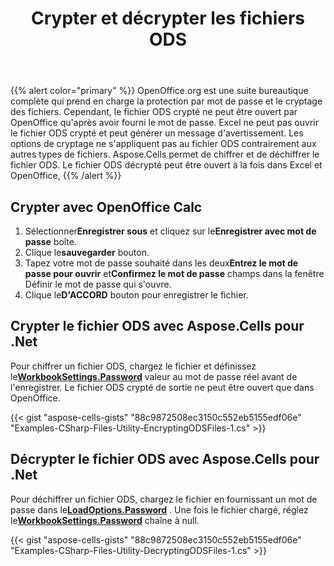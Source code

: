 ﻿---
title: Crypter et décrypter les fichiers ODS
type: docs
weight: 10
url: /fr/net/encrypt-and-decrypt-ods-files/
description: protégez par mot de passe et cryptez les fichiers ODS en utilisant Aspose.Cells pour .Net qui est une pure bibliothèque net.
---
{{% alert color="primary" %}}
OpenOffice.org est une suite bureautique complète qui prend en charge la protection par mot de passe et le cryptage des fichiers. Cependant, le fichier ODS crypté ne peut être ouvert par OpenOffice qu'après avoir fourni le mot de passe. Excel ne peut pas ouvrir le fichier ODS crypté et peut générer un message d'avertissement. Les options de cryptage ne s'appliquent pas au fichier ODS contrairement aux autres types de fichiers.
 Aspose.Cells permet de chiffrer et de déchiffrer le fichier ODS. Le fichier ODS décrypté peut être ouvert à la fois dans Excel et OpenOffice,
{{% /alert %}}

## **Crypter avec OpenOffice Calc**
1.  Sélectionner**Enregistrer sous** et cliquez sur le**Enregistrer avec mot de passe** boîte.
1.  Clique le**sauvegarder** bouton.
1.  Tapez votre mot de passe souhaité dans les deux**Entrez le mot de passe pour ouvrir** et**Confirmez le mot de passe** champs dans la fenêtre Définir le mot de passe qui s'ouvre.
1.  Clique le**D'ACCORD** bouton pour enregistrer le fichier.

## **Crypter le fichier ODS avec Aspose.Cells pour .Net**
 Pour chiffrer un fichier ODS, chargez le fichier et définissez le[**WorkbookSettings.Password**](https://reference.aspose.com/cells/net/aspose.cells/workbooksettings/properties/password) valeur au mot de passe réel avant de l'enregistrer. Le fichier ODS crypté de sortie ne peut être ouvert que dans OpenOffice.

{{< gist "aspose-cells-gists" "88c9872508ec3150c552eb5155edf06e" "Examples-CSharp-Files-Utility-EncryptingODSFiles-1.cs" >}}

## **Décrypter le fichier ODS avec Aspose.Cells pour .Net**

 Pour déchiffrer un fichier ODS, chargez le fichier en fournissant un mot de passe dans le[**LoadOptions.Password**](https://reference.aspose.com/cells/net/aspose.cells/loadoptions/properties/password) . Une fois le fichier chargé, réglez le[**WorkbookSettings.Password**](https://reference.aspose.com/cells/net/aspose.cells/workbooksettings/properties/password) chaîne à null.

{{< gist "aspose-cells-gists" "88c9872508ec3150c552eb5155edf06e" "Examples-CSharp-Files-Utility-DecryptingODSFiles-1.cs" >}}
